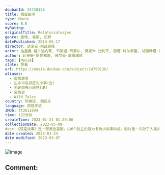 ```yaml
---
doubanId: 24750126
title: 荒蛮故事
type: Movie
score: 8.8
myRating: 
originalTitle: Relatossalvajes
genre: 剧情, 喜剧, 犯罪
datePublished: 2014-05-17
director: 达米安·斯兹弗隆
actor: 达里奥·格兰迪内蒂, 玛丽娅·玛努尔, 莫妮卡·比利亚, 丽塔·科尔泰塞, 胡丽叶塔·泽尔贝伯格, 凯撒·博尔东, 莱昂纳多·斯巴拉格利亚, 沃尔特·多纳多, 里卡多·达林, 南希·杜普拉, 奥斯卡·马丁内兹, 玛莉亚·奥内托, 奥斯马·努涅斯, 赫尔曼·德·席尔瓦, 艾丽卡·里瓦斯, 地亚哥·詹蒂莱, 玛格丽塔·莫菲诺, undefined
author: 达米安·斯兹弗隆, 日尔曼·瑟维迪欧
tags: [Movie]
state: 想看
url: https://movie.douban.com/subject/24750126/
aliases:
  - 蛮荒故事
  - 生命中最抓狂的小事(台)
  - 无定向丧心病狂(港)
  - 蛮荒史
  - Wild_Tales
country: 阿根廷, 西班牙
language: 西班牙语
IMDb: tt3011894
time: 122分钟
createTime: 2023-01-24 01:29:56
collectionDate: 2022-05-09
desc:《荒蛮故事》是一部黑色喜剧，由6个独立的暴力复仇小故事构成。影片是一次对于人类失控行径的颠覆性创作，从怪异的幽默感，独特的画面和大胆的配乐，到对于身处绝境的普通人这一题材的偏爱，都可以清晰地看到南美鬼...
date created: 2023-01-24
date modified: 2023-03-07
---
```


![image](p2584519452.jpg)

Comment:
---
